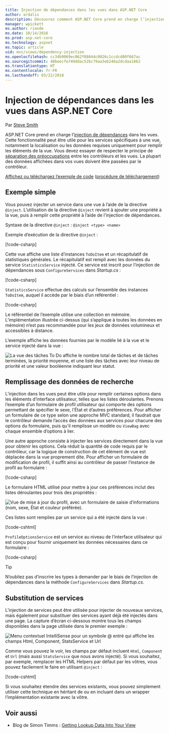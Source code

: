 ```yaml
---
title: Injection de dépendances dans les vues dans ASP.NET Core
author: ardalis
description: Découvrez comment ASP.NET Core prend en charge l’injection de dépendances dans les vues MVC.
manager: wpickett
ms.author: riande
ms.date: 10/14/2016
ms.prod: asp.net-core
ms.technology: aspnet
ms.topic: article
uid: mvc/views/dependency-injection
ms.openlocfilehash: cc34b9069ec062f08644c0026c1ccdcd00f667ac
ms.sourcegitcommit: 48beecfe749ddac52bc79aa3eb246a2dcdaa1862
ms.translationtype: HT
ms.contentlocale: fr-FR
ms.lasthandoff: 03/22/2018
---
```

# <a name="dependency-injection-into-views-in-aspnet-core"></a>Injection de dépendances dans les vues dans ASP.NET Core

Par [Steve Smith](https://ardalis.com/)

ASP.NET Core prend en charge l’[injection de dépendances](xref:fundamentals/dependency-injection) dans les vues. Cette fonctionnalité peut être utile pour les services spécifiques à une vue, notamment la localisation ou les données requises uniquement pour remplir les éléments de la vue. Vous devez essayer de respecter le principe de [séparation des préoccupations](http://deviq.com/separation-of-concerns/) entre les contrôleurs et les vues. La plupart des données affichées dans vos vues doivent être passées par le contrôleur.

[Affichez ou téléchargez l’exemple de code](https://github.com/aspnet/Docs/tree/master/aspnetcore/mvc/views/dependency-injection/sample) ([procédure de téléchargement](xref:tutorials/index#how-to-download-a-sample))

## <a name="a-simple-example"></a>Exemple simple

Vous pouvez injecter un service dans une vue à l’aide de la directive `@inject`. L’utilisation de la directive `@inject` revient à ajouter une propriété à la vue, puis à remplir cette propriété à l’aide de l’injection de dépendances.

Syntaxe de la directive `@inject` : `@inject <type> <name>`

Exemple d’exécution de la directive `@inject` :

[!code-csharp[](../../mvc/views/dependency-injection/sample/src/ViewInjectSample/Views/ToDo/Index.cshtml?highlight=4,5,15,16,17)]

Cette vue affiche une liste d’instances `ToDoItem` et un récapitulatif de statistiques générales. Le récapitulatif est rempli avec les données du service `StatisticsService` injecté. Ce service est inscrit pour l’injection de dépendances sous `ConfigureServices` dans *Startup.cs* :

[!code-csharp[](../../mvc/views/dependency-injection/sample/src/ViewInjectSample/Startup.cs?highlight=6,7&range=15-22)]

`StatisticsService` effectue des calculs sur l’ensemble des instances `ToDoItem`, auquel il accède par le biais d’un référentiel :

[!code-csharp[](../../mvc/views/dependency-injection/sample/src/ViewInjectSample/Model/Services/StatisticsService.cs?highlight=15,20,25)]

Le référentiel de l’exemple utilise une collection en mémoire. L’implémentation illustrée ci-dessus (qui s’applique à toutes les données en mémoire) n’est pas recommandée pour les jeux de données volumineux et accessibles à distance.

L’exemple affiche les données fournies par le modèle lié à la vue et le service injecté dans la vue :

![La vue des tâches To Do affiche le nombre total de tâches et de tâches terminées, la priorité moyenne, et une liste des tâches avec leur niveau de priorité et une valeur booléenne indiquant leur statut.](dependency-injection/_static/screenshot.png)

## <a name="populating-lookup-data"></a>Remplissage des données de recherche

L’injection dans les vues peut être utile pour remplir certaines options dans les éléments d’interface utilisateur, telles que les listes déroulantes. Prenons l’exemple d’un formulaire de profil utilisateur qui comporte des options permettant de spécifier le sexe, l’État et d’autres préférences. Pour afficher un formulaire de ce type selon une approche MVC standard, il faudrait que le contrôleur demande l’accès des données aux services pour chacune des options du formulaire, puis qu’il remplisse un modèle ou `ViewBag` avec chaque ensemble d’options à lier.

Une autre approche consiste à injecter les services directement dans la vue pour obtenir les options. Cela réduit la quantité de code requis par le contrôleur, car la logique de construction de cet élément de vue est déplacée dans la vue proprement dite. Pour afficher un formulaire de modification de profil, il suffit ainsi au contrôleur de passer l’instance de profil au formulaire :

[!code-csharp[](../../mvc/views/dependency-injection/sample/src/ViewInjectSample/Controllers/ProfileController.cs?highlight=9,19)]

Le formulaire HTML utilisé pour mettre à jour ces préférences inclut des listes déroulantes pour trois des propriétés :

![Vue de mise à jour du profil, avec un formulaire de saisie d’informations (nom, sexe, État et couleur préférée).](dependency-injection/_static/updateprofile.png)

Ces listes sont remplies par un service qui a été injecté dans la vue :

[!code-cshtml[](../../mvc/views/dependency-injection/sample/src/ViewInjectSample/Views/Profile/Index.cshtml?highlight=4,16,17,21,22,26,27)]

`ProfileOptionsService` est un service au niveau de l’interface utilisateur qui est conçu pour fournir uniquement les données nécessaires dans ce formulaire :

[!code-csharp[](../../mvc/views/dependency-injection/sample/src/ViewInjectSample/Model/Services/ProfileOptionsService.cs?highlight=7,13,24)]

>[!TIP]
> N’oubliez pas d’inscrire les types à demander par le biais de l’injection de dépendances dans la méthode `ConfigureServices` dans *Startup.cs*.

## <a name="overriding-services"></a>Substitution de services

L’injection de services peut être utilisée pour injecter de nouveaux services, mais également pour substituer des services ayant déjà été injectés dans une page. La capture d’écran ci-dessous montre tous les champs disponibles dans la page utilisée dans le premier exemple :

![Menu contextuel IntelliSense pour un symbole @ entré qui affiche les champs Html, Component, StatsService et Url](dependency-injection/_static/razor-fields.png)

Comme vous pouvez le voir, les champs par défaut incluent `Html`, `Component` et `Url` (mais aussi `StatsService` que nous avons injecté). Si vous souhaitez, par exemple, remplacer les HTML Helpers par défaut par les vôtres, vous pouvez facilement le faire en utilisant `@inject` :

[!code-cshtml[](../../mvc/views/dependency-injection/sample/src/ViewInjectSample/Views/Helper/Index.cshtml?highlight=3,11)]

Si vous souhaitez étendre des services existants, vous pouvez simplement utiliser cette technique en héritant de ou en incluant dans un wrapper l’implémentation existante avec la vôtre.

## <a name="see-also"></a>Voir aussi

* Blog de Simon Timms : [Getting Lookup Data Into Your View](http://blog.simontimms.com/2015/06/09/getting-lookup-data-into-you-view/)
